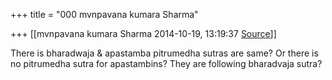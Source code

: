 +++
title = "000 mvnpavana kumara Sharma"

+++
[[mvnpavana kumara Sharma	2014-10-19, 13:19:37 [Source](https://groups.google.com/g/samskrita/c/Hhi-Zwq-x00)]]



There is bharadwaja & apastamba pitrumedha sutras are same? Or there is no pitrumedha sutra for apastambins? They are following bharadvaja sutra?

